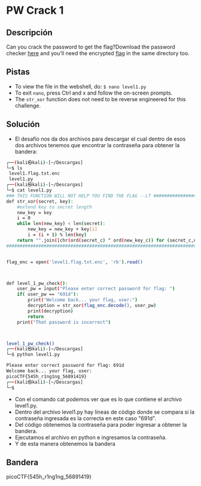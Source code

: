 # PW Crack 1



## Descripción
Can you crack the password to get the flag?Download the password checker [here](https://artifacts.picoctf.net/c/51/level1.py) and you'll need the encrypted [flag](https://artifacts.picoctf.net/c/51/level1.flag.txt.enc) in the same directory too.

## Pistas
- To view the file in the webshell, do: `$ nano level1.py`
- To exit `nano`, press Ctrl and x and follow the on-screen prompts.
- The `str_xor` function does not need to be reverse engineered for this challenge.

## Solución


- El desafío nos da dos archivos para descargar el cual dentro de esos dos  archivos tenemos que  encontrar la contraseña para obtener la bandera:
``` bash
┌──(kali㉿kali)-[~/Descargas]
└─$ ls
 level1.flag.txt.enc
 level1.py    
┌──(kali㉿kali)-[~/Descargas]
└─$ cat level1.py
### THIS FUNCTION WILL NOT HELP YOU FIND THE FLAG --LT ########################
def str_xor(secret, key):
    #extend key to secret length
    new_key = key
    i = 0
    while len(new_key) < len(secret):
        new_key = new_key + key[i]
        i = (i + 1) % len(key)        
    return "".join([chr(ord(secret_c) ^ ord(new_key_c)) for (secret_c,new_key_c) in zip(secret,new_key)])
###############################################################################


flag_enc = open('level1.flag.txt.enc', 'rb').read()



def level_1_pw_check():
    user_pw = input("Please enter correct password for flag: ")
    if( user_pw == "691d"):
        print("Welcome back... your flag, user:")
        decryption = str_xor(flag_enc.decode(), user_pw)
        print(decryption)
        return
    print("That password is incorrect")



level_1_pw_check()
┌──(kali㉿kali)-[~/Descargas]
└─$ python level1.py 

Please enter correct password for flag: 691d
Welcome back... your flag, user:
picoCTF{545h_r1ng1ng_56891419}
┌──(kali㉿kali)-[~/Descargas]
└─$ 

```

- Con el comando cat podemos ver que es lo que contiene el archivo level1.py.
- Dentro del archivo level1.py hay  lineas de código donde se compara si la contraseña ingresada es la correcta en este caso "691d".
- Del código obtenemos la contraseña para poder ingresar a obtener la bandera.
- Ejecutamos el archivo en python e ingresamos la contraseña.
- Y de esta manera obtenemos la bandera

## Bandera
picoCTF{545h_r1ng1ng_56891419}

